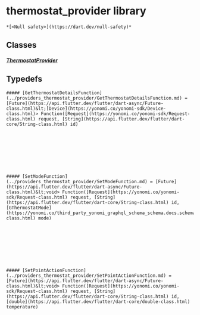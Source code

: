 


# thermostat_provider library






    *[<Null safety>](https://dart.dev/null-safety)*





## Classes

##### [ThermostatProvider](../providers_thermostat_provider/ThermostatProvider-class.md)



 









## Typedefs


    ##### [GetThermostatDetailsFunction](../providers_thermostat_provider/GetThermostatDetailsFunction.md) = [Future](https://api.flutter.dev/flutter/dart-async/Future-class.html)&lt;[Device](https://yonomi.co/yonomi-sdk/Device-class.html)> Function([Request](https://yonomi.co/yonomi-sdk/Request-class.html) request, [String](https://api.flutter.dev/flutter/dart-core/String-class.html) id)
    


       
    




    ##### [SetModeFunction](../providers_thermostat_provider/SetModeFunction.md) = [Future](https://api.flutter.dev/flutter/dart-async/Future-class.html)&lt;void> Function([Request](https://yonomi.co/yonomi-sdk/Request-class.html) request, [String](https://api.flutter.dev/flutter/dart-core/String-class.html) id, [GThermostatMode](https://yonomi.co/third_party_yonomi_graphql_schema_schema.docs.schema.gql/GThermostatMode-class.html) mode)
    


       
    




    ##### [SetPointActionFunction](../providers_thermostat_provider/SetPointActionFunction.md) = [Future](https://api.flutter.dev/flutter/dart-async/Future-class.html)&lt;void> Function([Request](https://yonomi.co/yonomi-sdk/Request-class.html) request, [String](https://api.flutter.dev/flutter/dart-core/String-class.html) id, [double](https://api.flutter.dev/flutter/dart-core/double-class.html) temperature)
    


       
    









